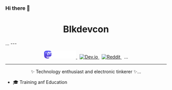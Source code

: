 ### Hi there 👋
<h1 align="center">Blkdevcon</h1> ...
---

<p align="center">
    <a href="https://infosec.exchange/@blkdevcon">
    <img src="https://raw.githubusercontent.com/mastodon/mastodon/main/lib/assets/wordmark.dark.png" alt="Mastodon-infosec.exchange Server" title="Go to website" width="100">
</a>&nbsp;
    <a href="https://dev.to/blkdevcon">
    <img src="https://img.shields.io/badge/dev.to-0A0A0A?style=for-the-badge&logo=devdotto&logoColor=white" alt="Dev.io" title="Go to website" width="100">
</a>&nbsp;  
    <a href="https://www.reddit.com/r/blkdevcon/">
    <img src="https://img.shields.io/badge/Reddit-FF4500?style=for-the-badge&logo=Reddit&logoColor=white" alt="Reddit" title="Go to website" width="100">
</a>&nbsp; ...  

---
<p align="center">✨ Technology enthusiast and electronic tinkerer ✨...
   
   -  :mortar_board: Training anf Education
<!--
Here are some ideas to get you started:

- :mortar_board: 
- 🔭 I’m currently working on ...
- 🌱 I’m currently learning ...
- 👯 I’m looking to collaborate on ...
- 🤔 I’m looking for help with ...
- 💬 Ask me about ...
- 📫 How to reach me: ...
- 😄 Pronouns: ...
- ⚡ Fun fact: ...
-->
